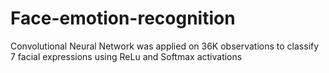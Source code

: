 # Face-emotion-recognition
Convolutional Neural Network was applied on 36K observations to classify 7 facial expressions using ReLu and Softmax activations
